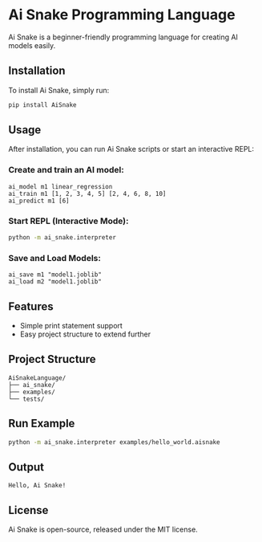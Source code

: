 # Ai Snake Programming Language

Ai Snake is a beginner-friendly programming language for creating AI models easily.

## Installation

To install Ai Snake, simply run:

```bash
pip install AiSnake
```

## Usage

After installation, you can run Ai Snake scripts or start an interactive REPL:

### Create and train an AI model:

```plaintext
ai_model m1 linear_regression
ai_train m1 [1, 2, 3, 4, 5] [2, 4, 6, 8, 10]
ai_predict m1 [6]
```

### Start REPL (Interactive Mode):

```bash
python -m ai_snake.interpreter
```

### Save and Load Models:

```plaintext
ai_save m1 "model1.joblib"
ai_load m2 "model1.joblib"
```

## Features
- Simple print statement support
- Easy project structure to extend further

## Project Structure

```
AiSnakeLanguage/
├── ai_snake/
├── examples/
└── tests/
```

## Run Example

```bash
python -m ai_snake.interpreter examples/hello_world.aisnake
```

## Output

```
Hello, Ai Snake!
```

## License

Ai Snake is open-source, released under the MIT license.